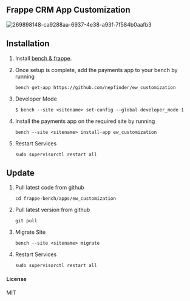 ## Frappe CRM App Customization

![269898148-ca9288aa-6937-4e38-a93f-7f584b0aafb3](https://github.com/nepfinder/EW_Customization/assets/64308806/d4c06d02-17ad-4140-acac-404934d7d9c8)



## Installation
1. Install [bench & frappe]([https://frappeframework.com/docs/v14/user/en/installation](https://github.com/nepfinder/CRMCustomization)).

2. Once setup is complete, add the payments app to your bench by running
    ```
    bench get-app https://github.com/nepfinder/ew_customization
    ```
3. Developer Mode
    ```
    $ bench --site <sitename> set-config --global developer_mode 1
    ```
3. Install the payments app on the required site by running
    ```
    bench --site <sitename> install-app ew_customization
    ```
4. Restart Services
     ```
    sudo supervisorctl restart all
    ```


## Update

1. Pull latest code from github
    ```
    cd frappe-bench/apps/ew_customization
    ```   
2. Pull latest version from github
     ```
     git pull
    ```
3. Migrate Site
     ```
    bench --site <sitename> migrate
    ```
4. Restart Services
     ```
    sudo supervisorctl restart all
    ```

#### License

MIT
